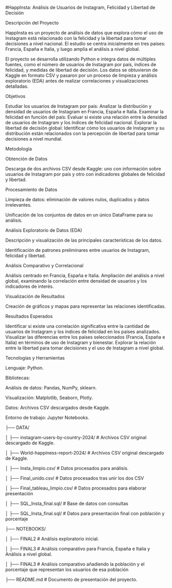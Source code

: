 
#HappInsta: Análisis de Usuarios de Instagram, Felicidad y Libertad de Decisión

Descripción del Proyecto

  HappInsta es un proyecto de análisis de datos que explora cómo el uso de Instagram está relacionado con la felicidad y la libertad para tomar decisiones a nivel nacional. El estudio se centra inicialmente en 
  tres países: Francia, España e Italia, y luego amplía el análisis a nivel global.
  
  El proyecto se desarrolla utilizando Python e integra datos de múltiples fuentes, como el número de usuarios de Instagram por país, índices de felicidad, y medidas de libertad de decisión. Los datos se 
  obtuvieron de Kaggle en formato CSV y pasaron por un proceso de limpieza y análisis exploratorio (EDA) antes de realizar correlaciones y visualizaciones detalladas.

Objetivos

  Estudiar los usuarios de Instagram por país: Analizar la distribución y densidad de usuarios de Instagram en Francia, España e Italia.
  Examinar la felicidad en función del país: Evaluar si existe una relación entre la densidad de usuarios de Instagram y los índices de felicidad nacional.
  Explorar la libertad de decisión global: Identificar cómo los usuarios de Instagram y su distribución están relacionados con la percepción de libertad para tomar decisiones a nivel mundial.

Metodología

Obtención de Datos

Descarga de dos archivos CSV desde Kaggle: uno con información sobre usuarios de Instagram por país y otro con indicadores globales de felicidad y libertad.

Procesamiento de Datos

  Limpieza de datos: eliminación de valores nulos, duplicados y datos irrelevantes.
  
  Unificación de los conjuntos de datos en un único DataFrame para su análisis.
  
  Análisis Exploratorio de Datos (EDA)
  
  Descripción y visualización de las principales características de los datos.
  
  Identificación de patrones preliminares entre usuarios de Instagram, felicidad y libertad.
  
  Análisis Comparativo y Correlacional
  
  Análisis centrado en Francia, España e Italia.
    Ampliación del análisis a nivel global, examinando la correlación entre densidad de usuarios y los indicadores de interés.
  
  Visualización de Resultados
  
  Creación de gráficos y mapas para representar las relaciones identificadas.

Resultados Esperados

  Identificar si existe una correlación significativa entre la cantidad de usuarios de Instagram y los índices de felicidad en los países analizados.
  Visualizar las diferencias entre los países seleccionados (Francia, España e Italia) en términos de uso de Instagram y bienestar.
  Explorar la relación entre la libertad para tomar decisiones y el uso de Instagram a nivel global.

Tecnologías y Herramientas

Lenguaje: Python.

Bibliotecas:

  Análisis de datos: Pandas, NumPy, sklearn.
    
  Visualización: Matplotlib, Seaborn, Plotly.
    
  Datos: Archivos CSV descargados desde Kaggle.
   
  Entorno de trabajo: Jupyter Notebooks.



├── DATA/

│   ├── instagram-users-by-country-2024/                # Archivos CSV original descargado de Kaggle.

│   ├── World-happiness-report-2024/                # Archivos CSV original descargado de Kaggle.

│   ├── Insta_limpio.csv/          # Datos procesados para análisis.

│   ├── Final_unido.csv/  # Datos procesados tras unir los dos CSV

│   ├── Final_tableau_limpio.csv/    # Datos procesados para elaborar presentación

│   ├── SQL_Insta_final.sql/ # Base de datos con consultas

│   ├── SQL_Insta_final.sql/ # Datos para presentación final con población y porcentaje


├── NOTEBOOKS/

│   ├── FINAL2          # Análisis exploratorio inicial.

│   ├── FINAL3          # Análisis comparativo para Francia, España e Italia y Análisis a nivel global.

│   ├── FINAL3          # Análisis comparativo añadiendo la población y el porcentaje que representan los usuarios de esa población

├── README.md           # Documento de presentación del proyecto.

